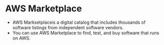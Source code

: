 # AWS Marketplace

- AWS Marksetplaceis a digital catalog that includes thousands of software listings from independent software vendors.
- You can use AWS Marketplace to find, test, and buy software that runs on AWS.